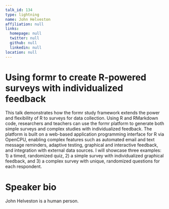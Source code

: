```yaml
---
talk_id: 134
type: lightning
name: John Helveston
affiliation: null
links:
  homepage: null
  twitter: null
  github: null
  linkedin: null
location: null
---
```


# Using formr to create R-powered surveys with individualized feedback

This talk demonstrates how the formr study framework extends the power and flexibility of R to surveys for data collection. Using R and RMarkdown code, researchers and teachers can use the formr platform to generate both simple surveys and complex studies with individualized feedback. The platform is built on a web-based application programming interface for R via OpenCPU, enabling complex features such as automated email and text message reminders, adaptive testing, graphical and interactive feedback, and integration with external data sources. I will showcase three examples: 1) a timed, randomized quiz, 2) a simple survey with individualized graphical feedback, and 3) a complex survey with unique, randomized questions for each respondent.

# Speaker bio

John Helveston is a human person.
